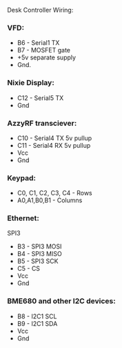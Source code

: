 Desk Controller Wiring:

### VFD:
* B6 - Serial1 TX
* B7 - MOSFET gate
* +5v separate supply
* Gnd. 


### Nixie Display: 
* C12 - Serial5 TX
* Gnd

### AzzyRF transciever:
* C10 - Serial4 TX 5v pullup
* C11 - Serial4 RX 5v pullup
* Vcc
* Gnd

### Keypad: 
* C0, C1, C2, C3, C4 - Rows
* A0,A1,B0,B1 - Columns


### Ethernet:
SPI3
* B3 - SPI3 MOSI
* B4 - SPI3 MISO
* B5 - SPI3 SCK
* C5 - CS
* Vcc
* Gnd


### BME680 and other I2C devices: 
* B8 - I2C1 SCL
* B9 - I2C1 SDA
* Vcc
* Gnd

